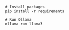 ```shell
# Install packages 
pip install -r requirements 
```

```shell
# Run Ollama 
ollama run llama3 
```